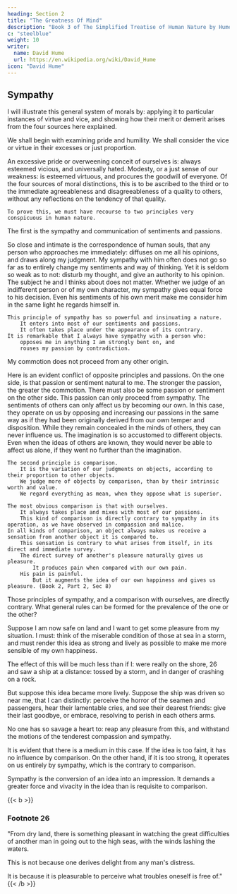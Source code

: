 ```yaml
---
heading: Section 2
title: "The Greatness Of Mind"
description: "Book 3 of The Simplified Treatise of Human Nature by Hume"
c: "steelblue"
weight: 10
writer:
  name: David Hume
  url: https://en.wikipedia.org/wiki/David_Hume
icon: "David Hume"
---
```




## Sympathy

I will illustrate this general system of morals by:
        applying it to particular instances of virtue and vice, and
        showing how their merit or demerit arises from the four sources here explained.

We shall begin with examining pride and humility.
        We shall consider the vice or virtue in their excesses or just proportion.

An excessive pride or overweening conceit of ourselves is:
        always esteemed vicious, and
        universally hated.
    Modesty, or a just sense of our weakness:
        is esteemed virtuous, and
        procures the goodwill of everyone.
    Of the four sources of moral distinctions, this is to be ascribed to the third or to the immediate agreeableness and disagreeableness of a quality to others, without any reflections on the tendency of that quality.


    To prove this, we must have recourse to two principles very conspicuous in human nature.


The first is the sympathy and communication of sentiments and passions.

So close and intimate is the correspondence of human souls, that any person who approaches me immediately:
            diffuses on me all his opinions, and
            draws along my judgment.
        My sympathy with him often does not go so far as to entirely change my sentiments and way of thinking.
            Yet it is seldom so weak as to not:
                disturb my thought, and
                give an authority to his opinion.
            The subject he and I thinks about does not matter.
            Whether we judge of an indifferent person or of my own character, my sympathy gives equal force to his decision.
            Even his sentiments of his own merit make me consider him in the same light he regards himself in.

    This principle of sympathy has so powerful and insinuating a nature.
        It enters into most of our sentiments and passions.
        It often takes place under the appearance of its contrary.
    It is remarkable that I always have sympathy with a person who:
        opposes me in anything I am strongly bent on, and
        rouses my passion by contradiction.

My commotion does not proceed from any other origin.

Here is an evident conflict of opposite principles and passions.
        On the one side, is that passion or sentiment natural to me.
            The stronger the passion, the greater the commotion.
        There must also be some passion or sentiment on the other side.
            This passion can only proceed from sympathy.
    The sentiments of others can only affect us by becoming our own.
        In this case, they operate on us by opposing and increasing our passions in the same way as if they had been originally derived from our own temper and disposition.
        While they remain concealed in the minds of others, they can never influence us.
        The imagination is so accustomed to different objects.
            Even when the ideas of others are known, they would never be able to affect us alone, if they went no further than the imagination.

    The second principle is comparison.
        It is the variation of our judgments on objects, according to their proportion to other objects.
        We judge more of objects by comparison, than by their intrinsic worth and value.
        We regard everything as mean, when they oppose what is superior.

    The most obvious comparison is that with ourselves.
        It always takes place and mixes with most of our passions.
        This kind of comparison is directly contrary to sympathy in its operation, as we have observed in compassion and malice.
    In all kinds of comparison, an object always makes us receive a sensation from another object it is compared to.
        This sensation is contrary to what arises from itself, in its direct and immediate survey.
        The direct survey of another's pleasure naturally gives us pleasure.
            It produces pain when compared with our own pain.
        His pain is painful.
            But it augments the idea of our own happiness and gives us pleasure. (Book 2, Part 2, Sec 8)



Those principles of sympathy, and a comparison with ourselves, are directly contrary.
        What general rules can be formed for the prevalence of the one or the other?

Suppose I am now safe on land and I want to get some pleasure from my situation.
        I must:
            think of the miserable condition of those at sea in a storm, and
            must render this idea as strong and lively as possible to make me more sensible of my own happiness.

The effect of this will be much less than if I:
        were really on the shore, 26 and
        saw a ship at a distance:
            tossed by a storm, and
            in danger of crashing on a rock.

But suppose this idea became more lively.
        Suppose the ship was driven so near me, that I can distinctly:
            perceive the horror of the seamen and passengers,
            hear their lamentable cries, and
            see their dearest friends:
                give their last goodbye, or
                embrace, resolving to perish in each others arms.

No one has so savage a heart to:
            reap any pleasure from this, and
            withstand the motions of the tenderest compassion and sympathy.

It is evident that there is a medium in this case.
        If the idea is too faint, it has no influence by comparison.
            On the other hand, if it is too strong, it operates on us entirely by sympathy, which is the contrary to comparison.

Sympathy is the conversion of an idea into an impression.
        It demands a greater force and vivacity in the idea than is requisite to comparison.


{{< b >}}
### Footnote 26


"From dry land, there is something pleasant in watching the great difficulties of another man in going out to the high seas, with the winds lashing the waters.

This is not because one derives delight from any man's distress.

It is because it is pleasurable to perceive what troubles oneself is free of."
{{< /b >}}
